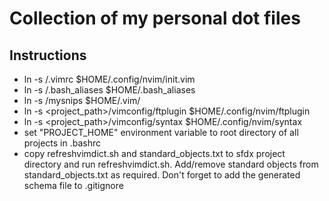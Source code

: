 # Collection of my personal dot files

## Instructions

- ln -s <project path>/.vimrc \$HOME/.config/nvim/init.vim
- ln -s <project path>/.bash_aliases \$HOME/.bash_aliases
- ln -s <project path>/mysnips \$HOME/.vim/
- ln -s <project_path>/vimconfig/ftplugin \$HOME/.config/nvim/ftplugin
- ln -s <project_path>/vimconfig/syntax \$HOME/.config/nvim/syntax
- set "PROJECT_HOME" environment variable to root directory of all projects in .bashrc
- copy refreshvimdict.sh and standard_objects.txt to sfdx project directory and run refreshvimdict.sh. Add/remove standard objects from standard_objects.txt as required. Don't forget to add the generated schema file to .gitignore
